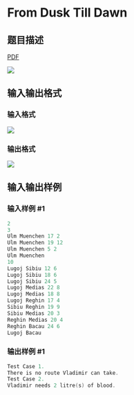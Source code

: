 # From Dusk Till Dawn

## 题目描述

[problemUrl]: https://uva.onlinejudge.org/index.php?option=com_onlinejudge&Itemid=8&category=13&page=show_problem&problem=1128

[PDF](https://uva.onlinejudge.org/external/101/p10187.pdf)

![](https://cdn.luogu.com.cn/upload/vjudge_pic/UVA10187/a669c56c343ba8452e24e6ccdd995eba513f9f85.png)

## 输入输出格式

### 输入格式

![](https://cdn.luogu.com.cn/upload/vjudge_pic/UVA10187/52eddb7188ec7638c16128d801e138424df90d11.png)

### 输出格式

![](https://cdn.luogu.com.cn/upload/vjudge_pic/UVA10187/e32dbda55c040c99752591429a90030a667c77a9.png)

## 输入输出样例

### 输入样例 #1

```cpp
2
3
Ulm Muenchen 17 2
Ulm Muenchen 19 12
Ulm Muenchen 5 2
Ulm Muenchen
10
Lugoj Sibiu 12 6
Lugoj Sibiu 18 6
Lugoj Sibiu 24 5
Lugoj Medias 22 8
Lugoj Medias 18 8
Lugoj Reghin 17 4
Sibiu Reghin 19 9
Sibiu Medias 20 3
Reghin Medias 20 4
Reghin Bacau 24 6
Lugoj Bacau
```


### 输出样例 #1

```cpp
Test Case 1.
There is no route Vladimir can take.
Test Case 2.
Vladimir needs 2 litre(s) of blood.
```



